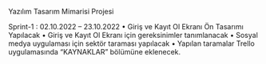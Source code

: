 ﻿Yazılım Tasarım Mimarisi Projesi

Sprint-1 : 02.10.2022 – 23.10.2022
• Giriş ve Kayıt Ol Ekranı Ön Tasarımı Yapılacak
• Giriş ve Kayıt Ol Ekranı için gereksinimler tanımlanacak
• Sosyal medya uygulaması için sektör taraması yapılacak
• Yapılan taramalar Trello uygulamasında “KAYNAKLAR” bölümüne eklenecek. 			

